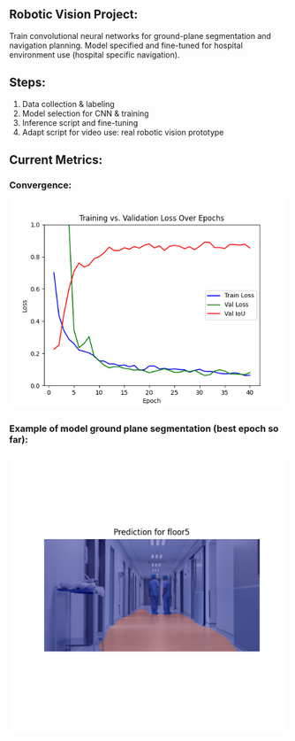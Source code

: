 ## Robotic Vision Project: 
Train convolutional neural networks for ground-plane segmentation and navigation planning. Model specified and fine-tuned for hospital environment use (hospital specific navigation).

## Steps: 
1. Data collection & labeling
2. Model selection for CNN & training
3. Inference script and fine-tuning 
4. Adapt script for video use: real robotic vision prototype 

## Current Metrics:

### Convergence: 
![img_1.png](img_1.png)

### Example of model ground plane segmentation (best epoch so far): 
![img_2.png](img_2.png)